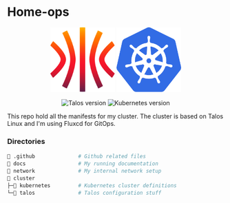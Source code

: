 # Home-ops
<p align="center">
  <img src="./docs/assets/talos.svg" alt="Talos Linux logo" width="150" height="150">
  <img src="./docs/assets/k8s.png" alt="Kubernetes logo" width="150" height="150">
</p>
<p align="center">
  <img src="https://img.shields.io/badge/Talos-v1.6.7-blue" alt="Talos version">
  <img src="https://img.shields.io/badge/Kubernetes-v1.29.3-blue" alt="Kubernetes version">
</p>

This repo hold all the manifests for my cluster. The cluster is based on Talos Linux and I'm using Fluxcd for GitOps.

### Directories

```sh
📁 .github              # Github related files
📁 docs                 # My running documentation
📁 network              # My internal network setup 
📁 cluster
├─📁 kubernetes         # Kubernetes cluster definitions
└─📁 talos              # Talos configuration stuff
```